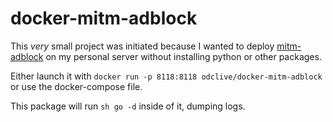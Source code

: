 # docker-mitm-adblock

This *very* small project was initiated because I wanted to deploy
[mitm-adblock](https://github.com/epitron/mitm-adblock) on my personal server
without installing python or other packages.

Either launch it with `docker run -p 8118:8118 odclive/docker-mitm-adblock` or
use the docker-compose file.

This package will run `sh go -d` inside of it, dumping logs.

